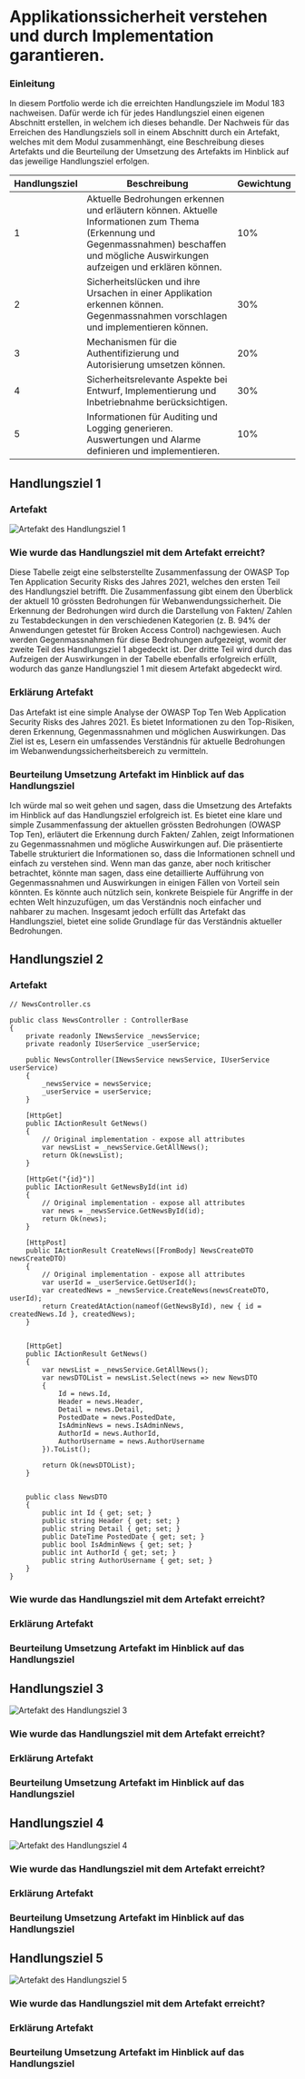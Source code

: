 # Applikationssicherheit verstehen und durch Implementation garantieren.

### Einleitung
In diesem Portfolio werde ich die erreichten Handlungsziele im Modul 183 nachweisen. Dafür werde ich für jedes Handlungsziel einen eigenen Abschnitt erstellen, in welchem ich dieses behandle. Der Nachweis für das Erreichen des Handlungsziels soll in einem Abschnitt durch ein Artefakt, welches mit dem Modul zusammenhängt, eine Beschreibung dieses Artefakts und die Beurteilung der Umsetzung des Artefakts im Hinblick auf das jeweilige Handlungsziel erfolgen.

| Handlungsziel | Beschreibung | Gewichtung |
| ----------- | ----------- | ----------- |
| 1   | Aktuelle Bedrohungen erkennen und erläutern können. Aktuelle Informationen zum Thema (Erkennung und Gegenmassnahmen) beschaffen und mögliche Auswirkungen aufzeigen und erklären können. | 10% |
| 2   | Sicherheitslücken und ihre Ursachen in einer Applikation erkennen können. Gegenmassnahmen vorschlagen und implementieren können. | 30% |
| 3   | Mechanismen für die Authentifizierung und Autorisierung umsetzen können. | 20% |
| 4   | Sicherheitsrelevante Aspekte bei Entwurf, Implementierung und Inbetriebnahme berücksichtigen. | 30% |
| 5   | Informationen für Auditing und Logging generieren. Auswertungen und Alarme definieren und implementieren. | 10% |

## Handlungsziel 1

### Artefakt
![Artefakt des Handlungsziel 1](https://cdn.discordapp.com/attachments/912953190251642910/1184432122904190996/Screenshot_2023-12-13_104911.png?ex=658bf35f&is=65797e5f&hm=4e5a7c1074d40f8eb6ea0ae60fdc23ebd5ddb7e9d4c50f15c5dfaa9799fb3d91&)

### Wie wurde das Handlungsziel mit dem Artefakt erreicht?
Diese Tabelle zeigt eine selbsterstellte Zusammenfassung der OWASP Top Ten Application Security Risks des Jahres 2021, welches den ersten Teil des Handlungsziel betrifft. Die Zusammenfassung gibt einem den Überblick der aktuell 10 grössten Bedrohungen für Webanwendungssicherheit. Die Erkennung der Bedrohungen wird durch die Darstellung von Fakten/ Zahlen zu Testabdeckungen in den verschiedenen Kategorien (z. B. 94% der Anwendungen getestet für Broken Access Control) nachgewiesen. Auch werden Gegenmassnahmen für diese Bedrohungen aufgezeigt, womit der zweite Teil des Handlungsziel 1 abgedeckt ist. Der dritte Teil wird durch das Aufzeigen der Auswirkungen in der Tabelle ebenfalls erfolgreich erfüllt, wodurch das ganze Handlungsziel 1 mit diesem Artefakt abgedeckt wird.

### Erklärung Artefakt
Das Artefakt ist eine simple Analyse der OWASP Top Ten Web Application Security Risks des Jahres 2021. Es bietet Informationen zu den Top-Risiken, deren Erkennung, Gegenmassnahmen und möglichen Auswirkungen. Das Ziel ist es, Lesern ein umfassendes Verständnis für aktuelle Bedrohungen im Webanwendungssicherheitsbereich zu vermitteln.

### Beurteilung Umsetzung Artefakt im Hinblick auf das Handlungsziel
Ich würde mal so weit gehen und sagen, dass die Umsetzung des Artefakts im Hinblick auf das Handlungsziel erfolgreich ist. Es bietet eine klare und simple Zusammenfassung der aktuellen grössten Bedrohungen (OWASP Top Ten), erläutert die Erkennung durch Fakten/ Zahlen, zeigt Informationen zu Gegenmassnahmen und mögliche Auswirkungen auf. Die präsentierte Tabelle strukturiert die Informationen so, dass die Informationen schnell und einfach zu verstehen sind. Wenn man das ganze, aber noch kritischer betrachtet, könnte man sagen, dass eine detaillierte Aufführung von Gegenmassnahmen und Auswirkungen in einigen Fällen von Vorteil sein könnten. Es könnte auch nützlich sein, konkrete Beispiele für Angriffe in der echten Welt hinzuzufügen, um das Verständnis noch einfacher und nahbarer zu machen. Insgesamt jedoch erfüllt das Artefakt das Handlungsziel, bietet eine solide Grundlage für das Verständnis aktueller Bedrohungen.

## Handlungsziel 2

### Artefakt
```
// NewsController.cs

public class NewsController : ControllerBase
{
    private readonly INewsService _newsService;
    private readonly IUserService _userService;

    public NewsController(INewsService newsService, IUserService userService)
    {
        _newsService = newsService;
        _userService = userService;
    }

    [HttpGet]
    public IActionResult GetNews()
    {
        // Original implementation - expose all attributes
        var newsList = _newsService.GetAllNews();
        return Ok(newsList);
    }

    [HttpGet("{id}")]
    public IActionResult GetNewsById(int id)
    {
        // Original implementation - expose all attributes
        var news = _newsService.GetNewsById(id);
        return Ok(news);
    }

    [HttpPost]
    public IActionResult CreateNews([FromBody] NewsCreateDTO newsCreateDTO)
    {
        // Original implementation - expose all attributes
        var userId = _userService.GetUserId();
        var createdNews = _newsService.CreateNews(newsCreateDTO, userId);
        return CreatedAtAction(nameof(GetNewsById), new { id = createdNews.Id }, createdNews);
    }


    [HttpGet]
    public IActionResult GetNews()
    {
        var newsList = _newsService.GetAllNews();
        var newsDTOList = newsList.Select(news => new NewsDTO
        {
            Id = news.Id,
            Header = news.Header,
            Detail = news.Detail,
            PostedDate = news.PostedDate,
            IsAdminNews = news.IsAdminNews,
            AuthorId = news.AuthorId,
            AuthorUsername = news.AuthorUsername
        }).ToList();

        return Ok(newsDTOList);
    }


    public class NewsDTO
    {
        public int Id { get; set; }
        public string Header { get; set; }
        public string Detail { get; set; }
        public DateTime PostedDate { get; set; }
        public bool IsAdminNews { get; set; }
        public int AuthorId { get; set; }
        public string AuthorUsername { get; set; }
    }
}
```

### Wie wurde das Handlungsziel mit dem Artefakt erreicht?


### Erklärung Artefakt


### Beurteilung Umsetzung Artefakt im Hinblick auf das Handlungsziel

## Handlungsziel 3
![Artefakt des Handlungsziel 3](-)

### Wie wurde das Handlungsziel mit dem Artefakt erreicht?

### Erklärung Artefakt

### Beurteilung Umsetzung Artefakt im Hinblick auf das Handlungsziel

## Handlungsziel 4
![Artefakt des Handlungsziel 4](-)

### Wie wurde das Handlungsziel mit dem Artefakt erreicht?

### Erklärung Artefakt

### Beurteilung Umsetzung Artefakt im Hinblick auf das Handlungsziel

## Handlungsziel 5
![Artefakt des Handlungsziel 5](-)

### Wie wurde das Handlungsziel mit dem Artefakt erreicht?

### Erklärung Artefakt

### Beurteilung Umsetzung Artefakt im Hinblick auf das Handlungsziel
